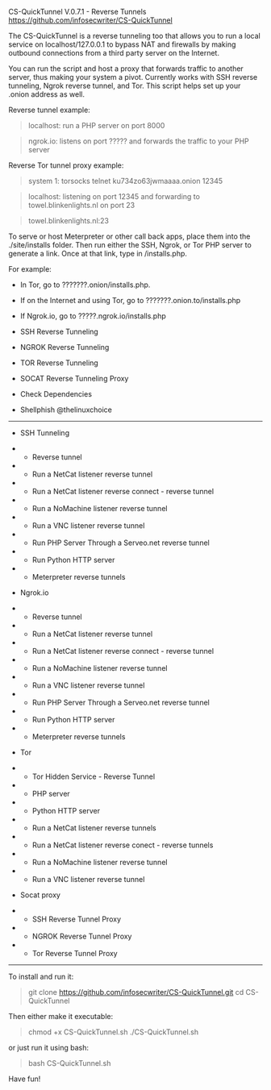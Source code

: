 CS-QuickTunnel V.0.7.1 - Reverse Tunnels
https://github.com/infosecwriter/CS-QuickTunnel

The CS-QuickTunnel is a reverse tunneling too that allows you to run a local service on localhost/127.0.0.1 to bypass NAT and firewalls by making outbound connections from a third party server on the Internet. 

You can run the script and host a proxy that forwards traffic to another server, thus making your system a pivot.  Currently works with SSH reverse tunneling, Ngrok reverse tunnel, and Tor.  This script helps set up your .onion address as well.

Reverse tunnel example:
  > localhost: run a PHP server on port 8000

  > ngrok.io: listens on port ????? and forwards the traffic to your PHP server

Reverse Tor tunnel proxy example:
  > system 1: torsocks telnet ku734zo63jwmaaaa.onion 12345

  > localhost: listening on port 12345 and forwarding to towel.blinkenlights.nl on port 23

  > towel.blinkenlights.nl:23

To serve or host Meterpreter or other call back apps, place them into the ./site/installs folder.  Then run either the SSH, Ngrok, or Tor PHP server to generate a link.  Once at that link, type in /installs.php. 

For example: 
- In Tor, go to ???????.onion/installs.php. 
- If on the Internet and using Tor, go to ???????.onion.to/installs.php
- If Ngrok.io, go to ?????.ngrok.io/installs.php

 - SSH Reverse Tunneling
 - NGROK Reverse Tunneling
 - TOR Reverse Tunneling
 - SOCAT Reverse Tunneling Proxy
 - Check Dependencies
 - Shellphish @thelinuxchoice

-----
 -  SSH Tunneling
 - -  Reverse tunnel
 - -  Run a NetCat listener reverse tunnel
 - - Run a NetCat listener reverse connect - reverse tunnel
 - - Run a NoMachine listener reverse tunnel 
 - - Run a VNC listener reverse tunnel 
 - - Run PHP Server Through a Serveo.net reverse tunnel
 - - Run Python HTTP server
 - - Meterpreter reverse tunnels


 -  Ngrok.io
 - -  Reverse tunnel
 - -  Run a NetCat listener reverse tunnel
 - -  Run a NetCat listener reverse connect - reverse tunnel
 - -  Run a NoMachine listener reverse tunnel 
 - -  Run a VNC listener reverse tunnel 
 - -  Run PHP Server Through a Serveo.net reverse tunnel
 - - Run Python HTTP server
 - -  Meterpreter reverse tunnels

 -  Tor
 - -  Tor Hidden Service - Reverse Tunnel
 - - PHP server
 - - Python HTTP server 
 - -  Run a NetCat listener  reverse tunnels
 - -  Run a NetCat listener reverse conect -  reverse tunnels
 - -  Run a NoMachine listener reverse tunnel
 - -  Run a VNC listener reverse tunnel


 -  Socat proxy
 - -  SSH Reverse Tunnel Proxy
 - -  NGROK Reverse Tunnel Proxy
 - -  Tor Reverse Tunnel Proxy


---
To install and run it:

> git clone https://github.com/infosecwriter/CS-QuickTunnel.git
> cd CS-QuickTunnel

Then either make it executable:

> chmod +x CS-QuickTunnel.sh 
> ./CS-QuickTunnel.sh

or just run it using bash: 

> bash CS-QuickTunnel.sh

Have fun!

